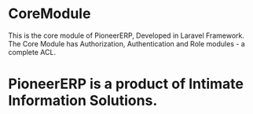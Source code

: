 # CoreModule
This is the core module of PioneerERP, Developed in Laravel Framework.
The Core Module has Authorization, Authentication and Role modules - a complete ACL.

# PioneerERP is a product of Intimate Information Solutions.
